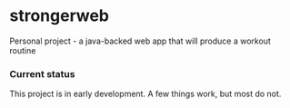 # strongerweb
Personal project - a java-backed web app that will produce a workout routine

### Current status
This project is in early development. A few things work, but most do not.
